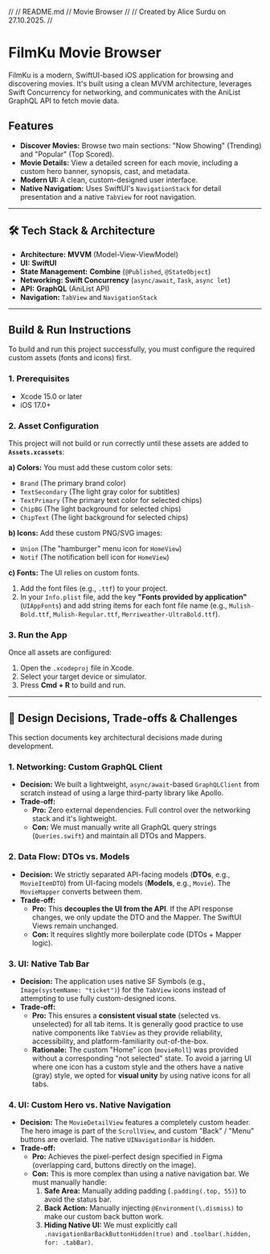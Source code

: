 //
//  README.md
//  Movie Browser
//
//  Created by Alice Surdu on 27.10.2025.
//

# FilmKu Movie Browser

FilmKu is a modern, SwiftUI-based iOS application for browsing and discovering movies. It's built using a clean MVVM architecture, leverages Swift Concurrency for networking, and communicates with the AniList GraphQL API to fetch movie data.

## Features

* **Discover Movies:** Browse two main sections: "Now Showing" (Trending) and "Popular" (Top Scored).
* **Movie Details:** View a detailed screen for each movie, including a custom hero banner, synopsis, cast, and metadata.
* **Modern UI:** A clean, custom-designed user interface.
* **Native Navigation:** Uses SwiftUI's `NavigationStack` for detail presentation and a native `TabView` for root navigation.

---

## 🛠️ Tech Stack & Architecture

* **Architecture:** **MVVM** (Model-View-ViewModel)
* **UI:** **SwiftUI**
* **State Management:** **Combine** (`@Published`, `@StateObject`)
* **Networking:** **Swift Concurrency** (`async/await`, `Task`, `async let`)
* **API:** **GraphQL** (AniList API)
* **Navigation:** `TabView` and `NavigationStack`

---

## Build & Run Instructions

To build and run this project successfully, you must configure the required custom assets (fonts and icons) first.

### 1. Prerequisites

* Xcode 15.0 or later
* iOS 17.0+

### 2. Asset Configuration

This project will not build or run correctly until these assets are added to **`Assets.xcassets`**:

**a) Colors:**
You must add these custom color sets:
* `Brand` (The primary brand color)
* `TextSecondary` (The light gray color for subtitles)
* `TextPrimary` (The primary text color for selected chips)
* `ChipBG` (The light background for selected chips)
* `ChipText` (The light background for selected chips)


**b) Icons:**
Add these custom PNG/SVG images:
* `Union` (The "hamburger" menu icon for `HomeView`)
* `Notif` (The notification bell icon for `HomeView`)

**c) Fonts:**
The UI relies on custom fonts.
1.  Add the font files (e.g., `.ttf`) to your project.
2.  In your `Info.plist` file, add the key **"Fonts provided by application"** (`UIAppFonts`) and add string items for each font file name (e.g., `Mulish-Bold.ttf`, `Mulish-Regular.ttf`, `Merriweather-UltraBold.ttf`).

### 3. Run the App

Once all assets are configured:
1.  Open the `.xcodeproj` file in Xcode.
2.  Select your target device or simulator.
3.  Press **Cmd + R** to build and run.

---

## 🧠 Design Decisions, Trade-offs & Challenges

This section documents key architectural decisions made during development.

### 1. Networking: Custom GraphQL Client
* **Decision:** We built a lightweight, `async/await`-based `GraphQLClient` from scratch instead of using a large third-party library like Apollo.
* **Trade-off:**
    * **Pro:** Zero external dependencies. Full control over the networking stack and it's lightweight.
    * **Con:** We must manually write all GraphQL query strings (`Queries.swift`) and maintain all DTOs and Mappers.

### 2. Data Flow: DTOs vs. Models
* **Decision:** We strictly separated API-facing models (**DTOs**, e.g., `MovieItemDTO`) from UI-facing models (**Models**, e.g., `Movie`). The `MovieMapper` converts between them.
* **Trade-off:**
    * **Pro:** This **decouples the UI from the API**. If the API response changes, we only update the DTO and the Mapper. The SwiftUI Views remain unchanged.
    * **Con:** It requires slightly more boilerplate code (DTOs + Mapper logic).

### 3. UI: Native Tab Bar
* **Decision:** The application uses native SF Symbols (e.g., `Image(systemName: "ticket")`) for the `TabView` icons instead of attempting to use fully custom-designed icons.
* **Trade-off:**
    * **Pro:** This ensures a **consistent visual state** (selected vs. unselected) for all tab items. It is generally good practice to use native components like `TabView` as they provide reliability, accessibility, and platform-familiarity out-of-the-box.
    * **Rationale:** The custom "Home" icon (`movieRoll`) was provided without a corresponding "not selected" state. To avoid a jarring UI where one icon has a custom style and the others have a native (gray) style, we opted for **visual unity** by using native icons for all tabs.

### 4. UI: Custom Hero vs. Native Navigation
* **Decision:** The `MovieDetailView` features a completely custom header. The hero image is part of the `ScrollView`, and custom "Back" / "Menu" buttons are overlaid. The native `UINavigationBar` is hidden.
* **Trade-off:**
    * **Pro:** Achieves the pixel-perfect design specified in Figma (overlapping card, buttons directly on the image).
    * **Con:** This is more complex than using a native navigation bar. We must manually handle:
        1.  **Safe Area:** Manually adding padding (`.padding(.top, 55)`) to avoid the status bar.
        2.  **Back Action:** Manually injecting `@Environment(\.dismiss)` to make our custom back button work.
        3.  **Hiding Native UI:** We must explicitly call `.navigationBarBackButtonHidden(true)` and `.toolbar(.hidden, for: .tabBar)`.
